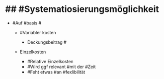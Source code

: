 # ## #Systematiosierungsmöglichkeit #

 - #Auf #basis #

	 - #Variabler kosten 

		 - Deckungsbeitrag #

	 - Einzelkosten 

		 - #Relative Einzelkosten 
		 - #Wird ggf relevant #mit der #Zeit 
		 - #Feht etwas #an #fexlibilität 

